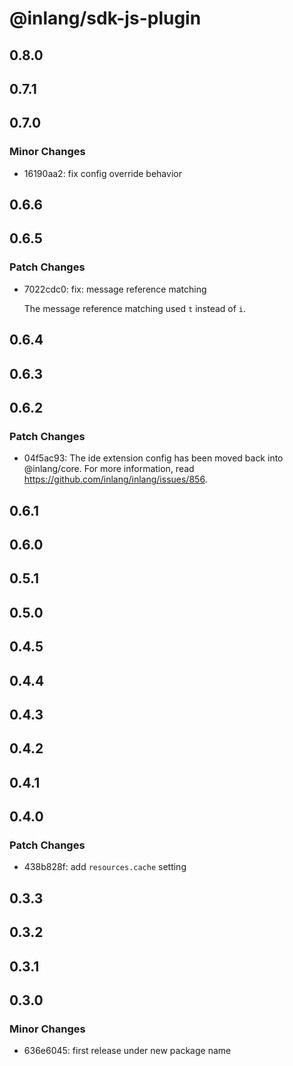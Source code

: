# @inlang/sdk-js-plugin

## 0.8.0

## 0.7.1

## 0.7.0

### Minor Changes

- 16190aa2: fix config override behavior

## 0.6.6

## 0.6.5

### Patch Changes

- 7022cdc0: fix: message reference matching

  The message reference matching used `t` instead of `i`.

## 0.6.4

## 0.6.3

## 0.6.2

### Patch Changes

- 04f5ac93: The ide extension config has been moved back into @inlang/core. For more information, read https://github.com/inlang/inlang/issues/856.

## 0.6.1

## 0.6.0

## 0.5.1

## 0.5.0

## 0.4.5

## 0.4.4

## 0.4.3

## 0.4.2

## 0.4.1

## 0.4.0

### Patch Changes

- 438b828f: add `resources.cache` setting

## 0.3.3

## 0.3.2

## 0.3.1

## 0.3.0

### Minor Changes

- 636e6045: first release under new package name
